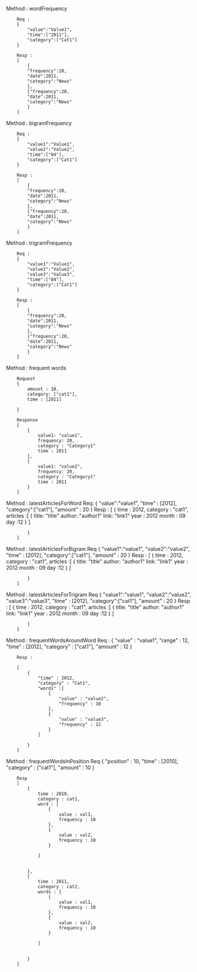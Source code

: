Method : wordFrequency

        Req :
        {
            "value":"Value1",
            "time":["2011"],
            "category":["Cat1"]
        }

        Resp :
        [
            {
            "frequency":20,
            "date":2011,
            "category":"News"
            },
            {"frequency":20,
            "date":2011,
            "category":"News"
            }
        ]

Method : bigramFrequency

        Req :
        {
            "value1":"Value1",
            "value2":"Value2",
            "time":["84"],
            "category":["Cat1"]
        }

        Resp :
        [
            {
            "frequency":20,
            "date":2011,
            "category":"News"
            },
            {"frequency":20,
            "date":2011,
            "category":"News"
            }
        ]

Method : trigramFrequency

        Req :
        {
            "value1":"Value1",
            "value2":"Value2",
            "value3":"Value3",
            "time":["84"],
            "category":["Cat1"]
        }

        Resp :
        [
            {
            "frequency":20,
            "date":2011,
            "category":"News"
            },
            {"frequency":20,
            "date":2011,
            "category":"News"
            }
        ]

Method : frequent words

        Request
        {
            amount : 10,
            category: ["cat1"],
            time : [2011]

        }

        Response
        [
            {
                value1: "value1",
                frequency: 20,
                category : "Category1"
                time : 2011
            },
            {
                value1: "value2",
                frequency: 20,
                category : "Category1"
                time : 2011
            }
        ]

Method : latestArticlesForWord
        Req:
        {
            "value":"value1",
            "time" : [2012],
            "category":["cat1"],
            "amount" : 20
        }
        Resp :
        [
            {
                time : 2012,
                category : "cat1",
                articles :[
                    {
                        title: "title"
                        author: "author1"
                        link: "link1"
                        year : 2012
                        month : 09
                        day :12
                    }
                ]

            }
        ]

Method : latestArticlesForBigram
        Req
        {
            "value1":"value1",
            "value2":"value2",
            "time" : [2012],
            "category":["cat1"],
            "amount" : 20
        }
        Resp :
        [
            {
                time : 2012,
                category : "cat1",
                articles :[
                    {
                        title: "title"
                        author: "author1"
                        link: "link1"
                        year : 2012
                        month : 09
                        day :12
                    }
                ]

            }
        ]

Method : latestArticlesForTrigram
        Req
        {
            "value1":"value1",
            "value2":"value2",
            "value3":"value3",
            "time" : [2012],
            "category":["cat1"],
            "amount" : 20
        }
        Resp :
        [
            {
                time : 2012,
                category : "cat1",
                articles :[
                    {
                        title: "title"
                        author: "author1"
                        link: "link1"
                        year : 2012
                        month : 09
                        day :12
                    }
                ]

            }
        ]

Method : frequentWordsAroundWord
        Req :
        {
            "value" : "value1",
            "range" : 12,
            "time" : [2012],
            "category" : ["cat1"],
            "amount" : 12
        }

        Resp :

        [
            {
                "time" : 2012,
                "category" : "Cat1",
                "words" :[
                    {
                        "value" : "value2",
                        "frequency" : 10
                    },
                    {
                        "value" : "value3",
                        "frequency" : 12
                    }
                ]

            }
        ]

Method : frequentWordsInPosition
        Req
        {
            "position" : 10,
            "time" : [2010],
            "category" : ["cat1"],
            "amount" : 10
        }

        Resp
        [
            {
                time : 2010,
                category : cat1,
                word : [
                    {
                        value : val1,
                        frequency : 10
                    },
                    {
                        value : val2,
                        frequency : 10
                    }

                ]


            },
            {
                time : 2011,
                category : cat2,
                words : [
                    {
                        value : val1,
                        frequency : 10
                    },
                    {
                        value : val2,
                        frequency : 10
                    }

                ]


            }
        ]
